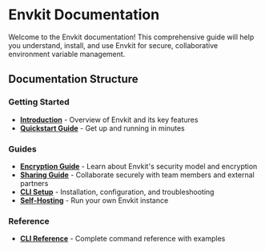 # Envkit Documentation

Welcome to the Envkit documentation! This comprehensive guide will help you understand, install, and use Envkit for secure, collaborative environment variable management.

## Documentation Structure

### Getting Started
- **[Introduction](00_introduction.md)** - Overview of Envkit and its key features
- **[Quickstart Guide](01_quickstart.md)** - Get up and running in minutes

### Guides
- **[Encryption Guide](02_guides/encryption.md)** - Learn about Envkit's security model and encryption
- **[Sharing Guide](02_guides/sharing.md)** - Collaborate securely with team members and external partners
- **[CLI Setup](02_guides/cli-setup.md)** - Installation, configuration, and troubleshooting
- **[Self-Hosting](02_guides/self_hosting.md)** - Run your own Envkit instance

### Reference
- **[CLI Reference](03_reference/cli-reference.md)** - Complete command reference with examples
